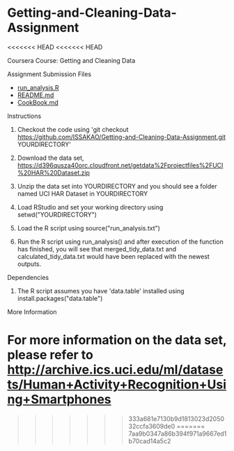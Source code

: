 Getting-and-Cleaning-Data-Assignment
====================================
<<<<<<< HEAD
<<<<<<< HEAD

Coursera Course: Getting and Cleaning Data

Assignment Submission Files
- [run_analysis.R](https://github.com/ISSAKAO/Getting-and-Cleaning-Data-Assignment/blob/master/run_analysis.R)
- [README.md](https://github.com/ISSAKAO/Getting-and-Cleaning-Data-Assignment/blob/master/README.md)
- [CookBook.md](https://github.com/ISSAKAO/Getting-and-Cleaning-Data-Assignment/blob/master/CodeBook.md)

Instructions

1. Checkout the code using 'git checkout https://github.com/ISSAKAO/Getting-and-Cleaning-Data-Assignment.git YOURDIRECTORY'

2. Download the data set, https://d396qusza40orc.cloudfront.net/getdata%2Fprojectfiles%2FUCI%20HAR%20Dataset.zip

3. Unzip the data set into YOURDIRECTORY and you should see a folder named UCI HAR Dataset in YOURDIRECTORY

4. Load RStudio and set your working directory using setwd("YOURDIRECTORY")

5. Load the R script using source("run_analysis.txt")

6. Run the R script using run_analysis() and after execution of the function has finished, you will see that merged_tidy_data.txt and calculated_tidy_data.txt would have been replaced with the newest outputs.

Dependencies

1. The R script assumes you have 'data.table' installed using install.packages("data.table")

More Information

For more information on the data set, please refer to http://archive.ics.uci.edu/ml/datasets/Human+Activity+Recognition+Using+Smartphones
=======
>>>>>>> 333a681e7130b9d1813023d205032ccfa3609de0
=======
>>>>>>> 7aa9b0347a86b394f971a9667ed1b70cad14a5c2
